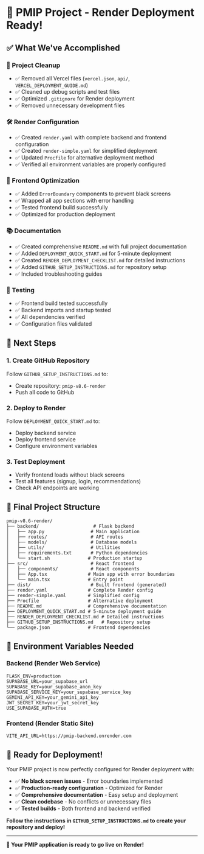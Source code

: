 # 🎉 PMIP Project - Render Deployment Ready!

## ✅ What We've Accomplished

### 🧹 Project Cleanup
- ✅ Removed all Vercel files (`vercel.json`, `api/`, `VERCEL_DEPLOYMENT_GUIDE.md`)
- ✅ Cleaned up debug scripts and test files
- ✅ Optimized `.gitignore` for Render deployment
- ✅ Removed unnecessary development files

### 🛠️ Render Configuration
- ✅ Created `render.yaml` with complete backend and frontend configuration
- ✅ Created `render-simple.yaml` for simplified deployment
- ✅ Updated `Procfile` for alternative deployment method
- ✅ Verified all environment variables are properly configured

### 🚀 Frontend Optimization
- ✅ Added `ErrorBoundary` components to prevent black screens
- ✅ Wrapped all app sections with error handling
- ✅ Tested frontend build successfully
- ✅ Optimized for production deployment

### 📚 Documentation
- ✅ Created comprehensive `README.md` with full project documentation
- ✅ Added `DEPLOYMENT_QUICK_START.md` for 5-minute deployment
- ✅ Created `RENDER_DEPLOYMENT_CHECKLIST.md` for detailed instructions
- ✅ Added `GITHUB_SETUP_INSTRUCTIONS.md` for repository setup
- ✅ Included troubleshooting guides

### 🧪 Testing
- ✅ Frontend build tested successfully
- ✅ Backend imports and startup tested
- ✅ All dependencies verified
- ✅ Configuration files validated

## 🎯 Next Steps

### 1. Create GitHub Repository
Follow `GITHUB_SETUP_INSTRUCTIONS.md` to:
- Create repository: `pmip-v8.6-render`
- Push all code to GitHub

### 2. Deploy to Render
Follow `DEPLOYMENT_QUICK_START.md` to:
- Deploy backend service
- Deploy frontend service
- Configure environment variables

### 3. Test Deployment
- Verify frontend loads without black screens
- Test all features (signup, login, recommendations)
- Check API endpoints are working

## 📁 Final Project Structure

```
pmip-v8.6-render/
├── backend/                    # Flask backend
│   ├── app.py                 # Main application
│   ├── routes/                # API routes
│   ├── models/                # Database models
│   ├── utils/                 # Utilities
│   ├── requirements.txt       # Python dependencies
│   └── start.sh              # Production startup
├── src/                       # React frontend
│   ├── components/            # React components
│   ├── App.tsx               # Main app with error boundaries
│   └── main.tsx              # Entry point
├── dist/                      # Built frontend (generated)
├── render.yaml               # Complete Render config
├── render-simple.yaml        # Simplified config
├── Procfile                  # Alternative deployment
├── README.md                 # Comprehensive documentation
├── DEPLOYMENT_QUICK_START.md # 5-minute deployment guide
├── RENDER_DEPLOYMENT_CHECKLIST.md # Detailed instructions
├── GITHUB_SETUP_INSTRUCTIONS.md   # Repository setup
└── package.json              # Frontend dependencies
```

## 🔧 Environment Variables Needed

### Backend (Render Web Service)
```
FLASK_ENV=production
SUPABASE_URL=your_supabase_url
SUPABASE_KEY=your_supabase_anon_key
SUPABASE_SERVICE_KEY=your_supabase_service_key
GEMINI_API_KEY=your_gemini_api_key
JWT_SECRET_KEY=your_jwt_secret_key
USE_SUPABASE_AUTH=true
```

### Frontend (Render Static Site)
```
VITE_API_URL=https://pmip-backend.onrender.com
```

## 🎉 Ready for Deployment!

Your PMIP project is now perfectly configured for Render deployment with:

- ✅ **No black screen issues** - Error boundaries implemented
- ✅ **Production-ready configuration** - Optimized for Render
- ✅ **Comprehensive documentation** - Easy setup and deployment
- ✅ **Clean codebase** - No conflicts or unnecessary files
- ✅ **Tested builds** - Both frontend and backend verified

**Follow the instructions in `GITHUB_SETUP_INSTRUCTIONS.md` to create your repository and deploy!**

---

**🚀 Your PMIP application is ready to go live on Render!**
